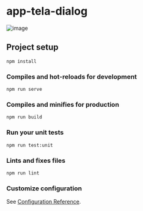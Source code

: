 # app-tela-dialog

![image](https://user-images.githubusercontent.com/30814275/155769673-5b8c791a-0e97-42d0-8f49-360834f1d833.png)


## Project setup
```
npm install
```

### Compiles and hot-reloads for development
```
npm run serve
```

### Compiles and minifies for production
```
npm run build
```

### Run your unit tests
```
npm run test:unit
```

### Lints and fixes files
```
npm run lint
```

### Customize configuration
See [Configuration Reference](https://cli.vuejs.org/config/).
